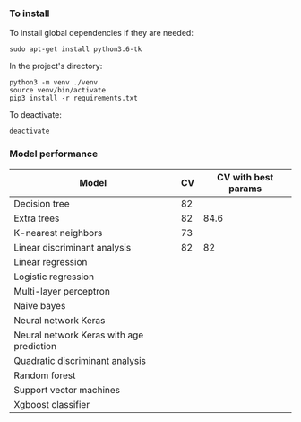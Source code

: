 ### To install
To install global dependencies if they are needed:
```
sudo apt-get install python3.6-tk
```
In the project's directory:
```
python3 -m venv ./venv
source venv/bin/activate
pip3 install -r requirements.txt
```
To deactivate:
```$xslt
deactivate
```


### Model performance
|  Model | CV  | CV with best params  |
|---|---|---|
| Decision tree |  82 |   |
| Extra trees  |  82 |  84.6 |
| K-nearest neighbors | 73  |   |
| Linear discriminant analysis  | 82  | 82  |
| Linear regression  |   |   |
| Logistic regression  |   |   |
| Multi-layer perceptron  |   |   |
| Naive bayes  |   |   |
| Neural network Keras  |   |   |
| Neural network Keras with age prediction  |   |   |
| Quadratic discriminant analysis  |   |   |
| Random forest  |   |   |
| Support vector machines  |   |   |
| Xgboost classifier  |   |   |
